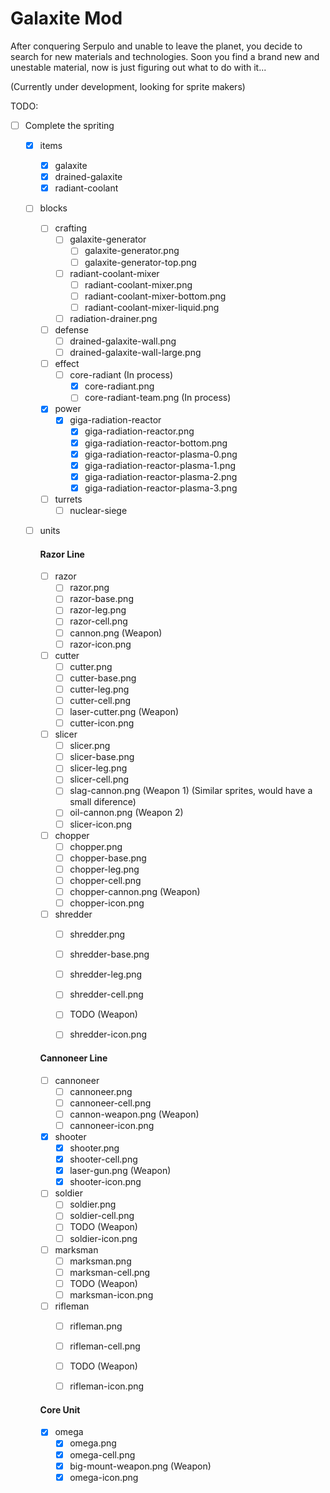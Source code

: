 # Galaxite Mod
After conquering Serpulo and unable to leave the planet, you decide to search for new materials and technologies. Soon you find a brand new and unestable material, now is just figuring out what to do with it...

(Currently under development, looking for sprite makers)

TODO:

- [ ] Complete the spriting

  - [x] items
    - [x] galaxite
    - [x] drained-galaxite
    - [x] radiant-coolant

  - [ ] blocks
    - [ ] crafting
      - [ ] galaxite-generator
        - [ ] galaxite-generator.png
        - [ ] galaxite-generator-top.png
      - [ ] radiant-coolant-mixer
        - [ ] radiant-coolant-mixer.png
        - [ ] radiant-coolant-mixer-bottom.png
        - [ ] radiant-coolant-mixer-liquid.png
      - [ ] radiation-drainer.png
      
    - [ ] defense
      - [ ] drained-galaxite-wall.png
      - [ ] drained-galaxite-wall-large.png

    - [ ] effect
      - [ ] core-radiant (In process)
        - [x] core-radiant.png
        - [ ] core-radiant-team.png (In process)

    - [x] power
      - [x] giga-radiation-reactor
        - [x] giga-radiation-reactor.png
        - [x] giga-radiation-reactor-bottom.png
        - [x] giga-radiation-reactor-plasma-0.png
        - [x] giga-radiation-reactor-plasma-1.png
        - [x] giga-radiation-reactor-plasma-2.png
        - [x] giga-radiation-reactor-plasma-3.png

    - [ ] turrets
      - [ ] nuclear-siege

  - [ ] units

    #### Razor Line

    - [ ] razor
      - [ ] razor.png
      - [ ] razor-base.png
      - [ ] razor-leg.png
      - [ ] razor-cell.png
      - [ ] cannon.png (Weapon)
      - [ ] razor-icon.png

    - [ ] cutter
      - [ ] cutter.png
      - [ ] cutter-base.png
      - [ ] cutter-leg.png
      - [ ] cutter-cell.png
      - [ ] laser-cutter.png (Weapon)
      - [ ] cutter-icon.png

    - [ ] slicer
      - [ ] slicer.png
      - [ ] slicer-base.png
      - [ ] slicer-leg.png
      - [ ] slicer-cell.png
      - [ ] slag-cannon.png (Weapon 1) (Similar sprites, would have a small diference)
      - [ ] oil-cannon.png (Weapon 2)
      - [ ] slicer-icon.png

    - [ ] chopper
      - [ ] chopper.png
      - [ ] chopper-base.png
      - [ ] chopper-leg.png
      - [ ] chopper-cell.png
      - [ ] chopper-cannon.png (Weapon)
      - [ ] chopper-icon.png

    - [ ] shredder
      - [ ] shredder.png
      - [ ] shredder-base.png
      - [ ] shredder-leg.png
      - [ ] shredder-cell.png
      - [ ] TODO (Weapon)
      - [ ] shredder-icon.png


    #### Cannoneer Line

    - [ ] cannoneer
      - [ ] cannoneer.png
      - [ ] cannoneer-cell.png
      - [ ] cannon-weapon.png (Weapon)
      - [ ] cannoneer-icon.png

    - [x] shooter
      - [x] shooter.png
      - [x] shooter-cell.png
      - [x] laser-gun.png (Weapon)
      - [x] shooter-icon.png

    - [ ] soldier
      - [ ] soldier.png
      - [ ] soldier-cell.png
      - [ ] TODO (Weapon)
      - [ ] soldier-icon.png

    - [ ] marksman
      - [ ] marksman.png
      - [ ] marksman-cell.png
      - [ ] TODO (Weapon)
      - [ ] marksman-icon.png

    - [ ] rifleman
      - [ ] rifleman.png
      - [ ] rifleman-cell.png
      - [ ] TODO (Weapon)
      - [ ] rifleman-icon.png


    #### Core Unit
    
    - [x] omega
      - [x] omega.png
      - [x] omega-cell.png
      - [x] big-mount-weapon.png (Weapon)
      - [x] omega-icon.png
